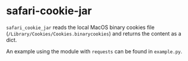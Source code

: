 # safari-cookie-jar

`safari_cookie_jar` reads the local MacOS binary cookies file (`/Library/Cookies/Cookies.binarycookies`) and returns the content as a dict.

An example using the module with `requests` can be found in `example.py`.
